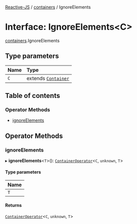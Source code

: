 [Reactive-JS](../README.md) / [containers](../modules/containers.md) / IgnoreElements

# Interface: IgnoreElements<C\>

[containers](../modules/containers.md).IgnoreElements

## Type parameters

| Name | Type |
| :------ | :------ |
| `C` | extends [`Container`](containers.Container.md) |

## Table of contents

### Operator Methods

- [ignoreElements](containers.IgnoreElements.md#ignoreelements)

## Operator Methods

### ignoreElements

▸ **ignoreElements**<`T`\>(): [`ContainerOperator`](../modules/containers.md#containeroperator)<`C`, `unknown`, `T`\>

#### Type parameters

| Name |
| :------ |
| `T` |

#### Returns

[`ContainerOperator`](../modules/containers.md#containeroperator)<`C`, `unknown`, `T`\>
